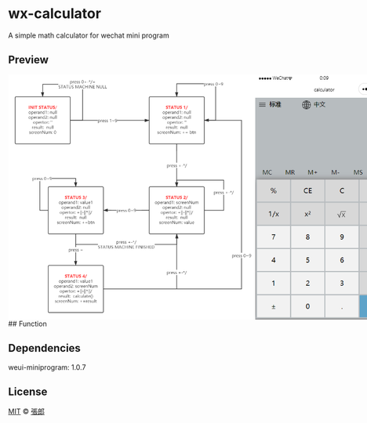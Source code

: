 # wx-calculator
A simple math calculator for wechat mini program

## Preview

<div style="display: flex">
    <img src="https://github.com/MaricoCheung/wx-calculator/blob/main/preview/finiteStateMachine.png" style="flex: 1" />
    <img src="https://github.com/MaricoCheung/wx-calculator/blob/main/preview/previewInWechat.png" style="flex: 1" />
</div>
## Function

## Dependencies

weui-miniprogram:  1.0.7

## License

[MIT](https://github.com/MaricoCheung/wx-calculator/blob/main/LICENSE)  ©  [張郎](https://github.com/MaricoCheung)